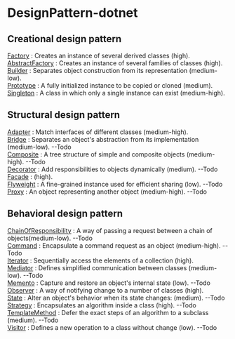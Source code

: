 # DesignPattern-dotnet
## Creational design pattern
[Factory](Creational/Factory/docs/README.md) : Creates an instance of several derived classes (high). <br>
[AbstractFactory](Creational/AbstractFactory/docs/README.md) : Creates an instance of several families of classes (high). <br>
[Builder](Creational/Builder/docs/README.md) :  Separates object construction from its representation (medium-low).<br>
[Prototype](Creational/Prototype/docs/README.md) :  A fully initialized instance to be copied or cloned (medium).<br>
[Singleton](Creational/Singleton/docs/README.md) :  A class in which only a single instance can exist (medium-high).<br>

## Structural design pattern
[Adapter](Structural/Adapter/docs/README.md) : Match interfaces of different classes (medium-high).<br> 
[Bridge](Structural/Bridge/docs/README.md) : Separates an object's abstraction from its implementation (medium-low). --Todo <br>
[Composite](Structural/Composite/docs/README.md) : A tree structure of simple and composite objects (medium-high). --Todo <br>
[Decorator](Structural/Decorator/docs/README.md) : Add responsibilities to objects dynamically (medium). --Todo <br>
[Facade](Structural/Facade/docs/README.md) : (high).<br>
[Flyweight](Structural/Flyweight/docs/README.md) : A fine-grained instance used for efficient sharing (low). --Todo <br>
[Proxy](Structural/Proxy/docs/README.md) : An object representing another object (medium-high). --Todo <br>

## Behavioral design pattern
[ChainOfResponsibility](Behavioral/ChainOfResponsibility/docs/README.md) : A way of passing a request between a chain of objects(medium-low). --Todo <br>
[Command](Behavioral/Command/docs/README.md) : Encapsulate a command request as an object (medium-high). --Todo <br>
[Iterator](Behavioral/Iterator/docs/README.md) : Sequentially access the elements of a collection (high).<br>
[Mediator](Behavioral/Mediator/docs/README.md) : Defines simplified communication between classes (medium-low). --Todo <br>
[Memento](Behavioral/Memento/docs/README.md) : Capture and restore an object's internal state (low). --Todo <br>
[Observer](Behavioral/Observer/docs/README.md) : A way of notifying change to a number of classes (high).<br>
[State](Behavioral/State/docs/README.md) : Alter an object's behavior when its state changes: (medium). --Todo <br>
[Strategy](Behavioral/Strategy/docs/README.md) : Encapsulates an algorithm inside a class (high). --Todo <br>
[TemplateMethod](Behavioral/TemplateMethod/docs/README.md) : Defer the exact steps of an algorithm to a subclass (medium). --Todo <br>
[Visitor](Behavioral/Visitor/docs/README.md) : Defines a new operation to a class without change (low). --Todo <br>
